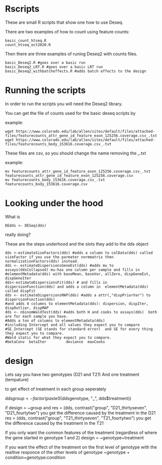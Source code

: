 # Rscripts
These are small R scripts that show one how to use Deseq. 

There are two examples of how to count using feature counts:
```
basic_count_htseq.R
count_htseq_oct2020.R
```
Then there are three examples of runing Deseq2 with counts files. 
```
basic_Deseq2.R #goes over a basic run
basic_Deseq2_LRT.R #goes over a basic LRT run
basic_Deseq2_withbatcheffects.R #adds batch effects to the design
```


# Running the scripts

In order to run the scripts you will need the Deseq2 library. 

You can get the file of counts used for the basic deseq scripts by 


example:
```
wget https://www.colorado.edu/lab/allen/sites/default/files/attached-files/featurecounts_attr_gene_id_feature_exon_125256.coverage.csv_.txt
wget https://www.colorado.edu/lab/allen/sites/default/files/attached-files/featurecounts_body_153616.coverage.csv_.txt
```

These files are csv, so you should change the name removing the _.txt

example:

```
mv featurecounts_attr_gene_id_feature_exon_125256.coverage.csv_.txt featurecounts_attr_gene_id_feature_exon_125256.coverage.csv
mv featurecounts_body_153616.coverage.csv_.txt featurecounts_body_153616.coverage.csv
```
# Looking under the hood
What is 
```
DEdds <- DESeq(dds)
```
really doing?

These are the steps underhood and the slots they add to the dds object
```
dds <-estimateSizeFactors(dds) #adds a column to colData(dds) called sizeFactor if you use the parmater normmatrix then normalizationFactors(dds) instead.
dds <- estimateDispersionsGeneEst(dds) #adds mu to assays(ddsCollapsed) mu-has one column per sample and fills in 
#elementMetadata(dds) with baseMean, baseVar, allZero, dispGeneEst, dispGeneIter
dds<-estimateDispersionsFit(dds) # and fills in dispersionFunction(dds) and adds a column in  elementMetadata(dds) called dispFit
dds <- estimateDispersionsMAP(dds) #adds a attr(,"dispPriorVar") to dispersionFunction(dds) 
#and adds 4 columns to elementMetadata(dds): dispersion, dispIter, dispOutlier, dispMAP
dds <- nbinomWaldTest(dds) #adds both H and cooks to assays(dds)  both are for each sample you have.
#Adds a ton of columns to elementMetadata(dds) 
#including Intercept and all values they expect you to compare 
#SE_Intercept (SE stands for standard error)  and SE for every thing they expect you to compare. 
#Wald static for what they expect you to compare. 
#betaConv  betaIter         deviance  maxCooks
```


# design

Lets say you have two genotypes (D21 and T21)
And one treatment (tempature)


to get effect of treatment in each group seperately

dds$group <- factor(paste0(dds$genotype, "_", dds$treatment))

if design = ~group
and
res = (dds, contrast("group", "D21_thirtyseven", "D21_fourtytwo")
you get the difference caused by the treatment in the D21 
res = (dds, contrast("group", "T21_thirtyseven", "T21_fourtytwo")
you get the difference caused by the treatment in the T21


If you only want the common features of the treatment (regardless of where the gene started in genotype 1 and 2)
design = ~genotype+treatment

if you want the effect of the treatment on the first level of genotype with the realtive responce of the other levels of genotype
~genotype + condition+genotype:condition



